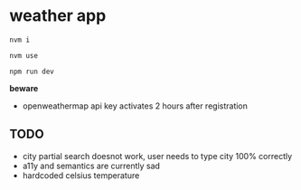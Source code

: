 # weather app

`nvm i`

`nvm use`

`npm run dev`

**beware**

- openweathermap api key activates 2 hours after registration

## TODO

- city partial search doesnot work, user needs to type city 100% correctly
- a11y and semantics are currently sad
- hardcoded celsius temperature
